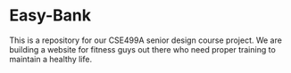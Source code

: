 # Easy-Bank
This is a repository for our CSE499A senior design course project. We are building a website for fitness guys out there who need proper training to maintain a healthy life.
